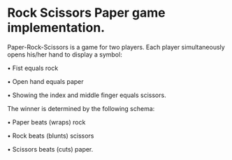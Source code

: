 # Rock Scissors Paper game implementation.
Paper-Rock-Scissors is a game for two players. Each player simultaneously opens his/her hand to display a symbol:

• Fist equals rock

• Open hand equals paper

• Showing the index and middle finger equals scissors.

The winner is determined by the following schema:

• Paper beats (wraps) rock

• Rock beats (blunts) scissors

• Scissors beats (cuts) paper.
